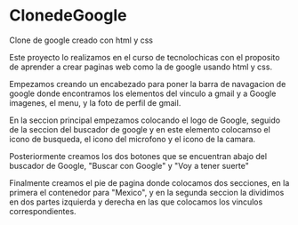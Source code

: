 # ClonedeGoogle
Clone de google creado con html y css

Este proyecto lo realizamos en el curso de tecnolochicas con el proposito de aprender a crear paginas web como la de google usando html y css.

Empezamos creando un encabezado para poner la barra de navagacion de google donde encontramos los elementos del vinculo a gmail y a Google imagenes, el menu, y la foto de perfil de gmail.

En la seccion principal empezamos colocando el logo de Google, seguido de la seccion del buscador de google y en este elemento colocamso el icono de busqueda, el icono del microfono y el icono de la camara.

Posteriormente creamos los dos botones que se encuentran abajo del buscador de Google, "Buscar con Google" y "Voy a tener suerte"

Finalmente creamos el pie de pagina donde colocamos dos secciones, en la primera el contenedor para "Mexico", y en la segunda seccion la dividimos en dos partes izquierda y derecha en las que colocamos los vinculos correspondientes.
